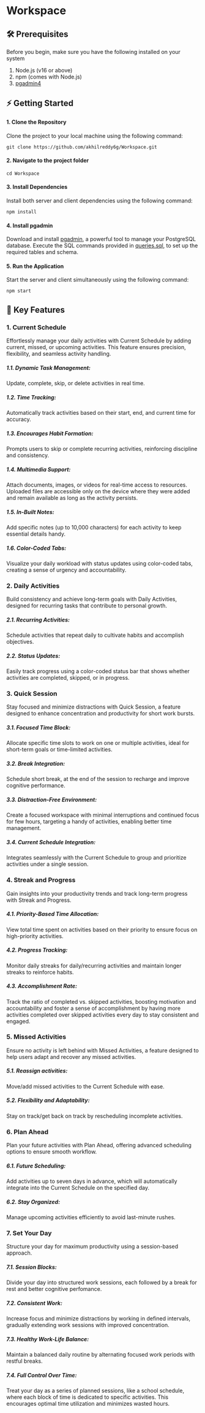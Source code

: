 # Workspace

## 🛠️ Prerequisites
Before you begin, make sure you have the following installed on your system
1. Node.js (v16 or above)
2. npm (comes with Node.js)
3. <a href="https://www.pgadmin.org/">pgadmin4</a>

## ⚡ Getting Started
#### 1. Clone the Repository
Clone the project to your local machine using the following command:
```
git clone https://github.com/akhilreddy6g/Workspace.git
```
#### 2. Navigate to the project folder
```
cd Workspace
```
#### 3. Install Dependencies
Install both server and client dependencies using the following command:
```
npm install
```
#### 4. Install pgadmin
Download and install <a href="https://www.pgadmin.org/download/">pgadmin</a>, a powerful tool to manage your PostgreSQL database. 
Execute the SQL commands provided in <a href="queries.sql">queries.sql</a>, to set up the required tables and schema.

#### 5. Run the Application
Start the server and client simultaneously using the following command:
```
npm start
```

## 🔑 Key Features
### 1. Current Schedule
Effortlessly manage your daily activities with Current Schedule by adding current, missed, or upcoming activities. This feature ensures precision, flexibility, and seamless activity handling.
##### 1.1. Dynamic Task Management:
Update, complete, skip, or delete activities in real time.
##### 1.2. Time Tracking:
Automatically track activities based on their start, end, and current time for accuracy.
##### 1.3. Encourages Habit Formation:
Prompts users to skip or complete recurring activities, reinforcing discipline and consistency.
##### 1.4. Multimedia Support:
Attach documents, images, or videos for real-time access to resources. Uploaded files are accessible only on the device where they were added and remain available as long as the activity persists.
##### 1.5. In-Built Notes:
Add specific notes (up to 10,000 characters) for each activity to keep essential details handy.
##### 1.6. Color-Coded Tabs:
Visualize your daily workload with status updates using color-coded tabs, creating a sense of urgency and accountability.
 
### 2. Daily Activities
Build consistency and achieve long-term goals with Daily Activities, designed for recurring tasks that contribute to personal growth.
##### 2.1. Recurring Activities:
Schedule activities that repeat daily to cultivate habits and accomplish objectives.
##### 2.2. Status Updates:
Easily track progress using a color-coded status bar that shows whether activities are completed, skipped, or in progress.

### 3. Quick Session
Stay focused and minimize distractions with Quick Session, a feature designed to enhance concentration and productivity for short work bursts.
##### 3.1. Focused Time Block:
Allocate specific time slots to work on one or multiple activities, ideal for short-term goals or time-limited activities.
##### 3.2. Break Integration:
Schedule short break, at the end of the session to recharge and improve cognitive performance.
##### 3.3. Distraction-Free Environment:
Create a focused workspace with minimal interruptions and continued focus for few hours, targeting a handy of activities, enabling better time management.
##### 3.4. Current Schedule Integration:
Integrates seamlessly with the Current Schedule to group and prioritize activities under a single session.

### 4. Streak and Progress
Gain insights into your productivity trends and track long-term progress with Streak and Progress.
##### 4.1. Priority-Based Time Allocation:
View total time spent on activities based on their priority to ensure focus on high-priority activities.
##### 4.2. Progress Tracking:
Monitor daily streaks for daily/recurring activities and maintain longer streaks to reinforce habits.
##### 4.3. Accomplishment Rate:
Track the ratio of completed vs. skipped activities, boosting motivation and accountability and foster a sense of accomplishment by having more activities completed over skipped activities every day to stay consistent and engaged.

### 5. Missed Activities
Ensure no activity is left behind with Missed Activities, a feature designed to help users adapt and recover any missed activities.
##### 5.1. Reassign activities:
Move/add missed activities to the Current Schedule with ease.
##### 5.2. Flexibility and Adaptability:
Stay on track/get back on track by rescheduling incomplete activities.

### 6. Plan Ahead
Plan your future activities with Plan Ahead, offering advanced scheduling options to ensure smooth workflow.
##### 6.1. Future Scheduling:
Add activities up to seven days in advance, which will automatically integrate into the Current Schedule on the specified day.
##### 6.2. Stay Organized:
Manage upcoming activities efficiently to avoid last-minute rushes.

### 7. Set Your Day
Structure your day for maximum productivity using a session-based approach.
##### 7.1. Session Blocks:
Divide your day into structured work sessions, each followed by a break for rest and better cognitive perfomance.
##### 7.2. Consistent Work:
Increase focus and minimize distractions by working in defined intervals, gradually extending work sessions with improved concentration.
##### 7.3. Healthy Work-Life Balance:
Maintain a balanced daily routine by alternating focused work periods with restful breaks.
##### 7.4. Full Control Over Time:
Treat your day as a series of planned sessions, like a school schedule, where each block of time is dedicated to specific activities. This encourages optimal time utilization and minimizes wasted hours.
